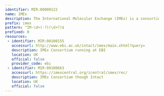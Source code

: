 ```yaml
---
identifier: MIR:00000122
name: IMEx
description: The International Molecular Exchange (IMEx) is a consortium of molecular interaction databases which collaborate to share manual curation efforts and provide accessibility to multiple information sources.
prefix: imex
pattern: ^IM-\d+(-?)(\d+?)$
prefixed: 0
resources:
 - identifier: MIR:00100155
   accessurl: http://www.ebi.ac.uk/intact/imex/main.xhtml?query=
   description: IMEx Consortium running at EBI
   location: UK
   official: false
   provider_code: ebi
 - identifier: MIR:00100663
   accessurl: https://imexcentral.org/icentral/imex/rec/
   description: IMEx Consortium though Intact
   location: UK
   official: false
---
```

